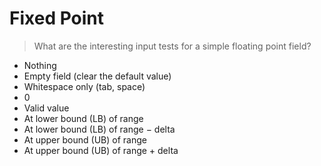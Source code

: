 # Fixed Point

> What are the interesting input tests for a simple floating point field?

* Nothing
* Empty field \(clear the default value\)
* Whitespace only \(tab, space\)
* 0
* Valid value
* At lower bound \(LB\) of range
* At lower bound \(LB\) of range − delta
* At upper bound \(UB\) of range
* At upper bound \(UB\) of range + delta

